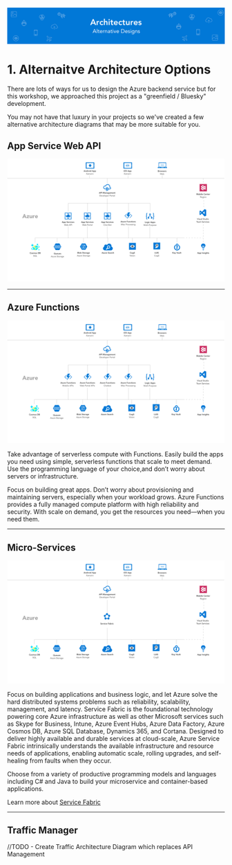 ![Banner](Assets/Banner.png)

# 1. Alternaitve Architecture Options 
There are lots of ways for us to design the Azure backend service but for this workshop, we approached this project as a "greenfield / Bluesky" development. 

You may not have that luxury in your projects so we've created a few alternative architecture diagrams that may be more suitable for you. 

## App Service Web API
![Azure Functions Architecture](Assets/WebAPI.png)

---
## Azure Functions
![Azure Functions Architecture](Assets/Functions.png)

Take advantage of serverless compute with Functions.
Easily build the apps you need using simple, serverless functions that scale to meet demand. Use the programming language of your choice,and don’t worry about servers or infrastructure.

Focus on building great apps. Don’t worry about provisioning and maintaining servers, especially when your workload grows. Azure Functions provides a fully managed compute platform with high reliability and security. With scale on demand, you get the resources you need—when you need them.


---
## Micro-Services
![Azure Functions Architecture](Assets/MicroServices.png)

Focus on building applications and business logic, and let Azure solve the hard distributed systems problems such as reliability, scalability, management, and latency. Service Fabric is the foundational technology powering core Azure infrastructure as well as other Microsoft services such as Skype for Business, Intune, Azure Event Hubs, Azure Data Factory, Azure Cosmos DB, Azure SQL Database, Dynamics 365, and Cortana. Designed to deliver highly available and durable services at cloud-scale, Azure Service Fabric intrinsically understands the available infrastructure and resource needs of applications, enabling automatic scale, rolling upgrades, and self-healing from faults when they occur.

Choose from a variety of productive programming models and languages including C# and Java to build your microservice and container-based applications.

Learn more about [Service Fabric](https://azure.microsoft.com/en-us/services/service-fabric/)

---
## Traffic Manager

//TODO - Create Traffic Architecture Diagram which replaces API Management






